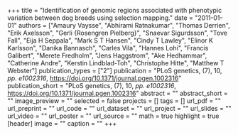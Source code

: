 +++
title = "Identification of genomic regions associated with phenotypic variation between dog breeds using selection mapping."
date = "2011-01-01"
authors = ["Amaury Vaysse", "Abhirami Ratnakumar", "Thomas Derrien", "Erik Axelsson", "Gerli {Rosengren Pielberg}", "Snaevar Sigurdsson", "Tove Fall", "Eija H Seppala", "Mark S T Hansen", "Cindy T Lawley", "Elinor K Karlsson", "Danika Bannasch", "Carles Vila", "Hannes Lohi", "Francis Galibert", "Merete Fredholm", "Jens Haggstrom", "Ake Hedhammar", "Catherine Andre", "Kerstin Lindblad-Toh", "Christophe Hitte", "Matthew T Webster"]
publication_types = ["2"]
publication = "PLoS genetics, (7), 10, _pp. e1002316_, https://doi.org/10.1371/journal.pgen.1002316"
publication_short = "PLoS genetics, (7), 10, _pp. e1002316_, https://doi.org/10.1371/journal.pgen.1002316"
abstract = ""
abstract_short = ""
image_preview = ""
selected = false
projects = []
tags = []
url_pdf = ""
url_preprint = ""
url_code = ""
url_dataset = ""
url_project = ""
url_slides = ""
url_video = ""
url_poster = ""
url_source = ""
math = true
highlight = true
[header]
image = ""
caption = ""
+++
